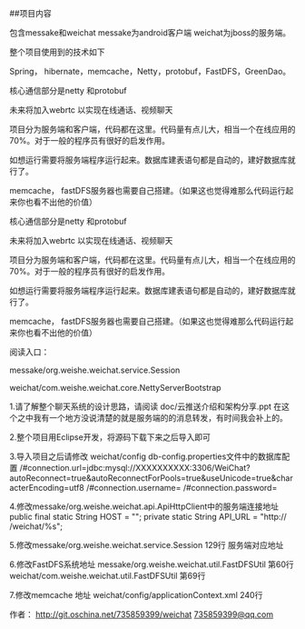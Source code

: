 ##项目内容

包含messake和weichat
messake为android客户端
weichat为jboss的服务端。


整个项目使用到的技术如下

Spring， hibernate，memcache，Netty，protobuf，FastDFS，GreenDao。

核心通信部分是netty 和protobuf

未来将加入webrtc 以实现在线通话、视频聊天

项目分为服务端和客户端，代码都在这里。代码量有点儿大，相当一个在线应用的70%。对于一般的程序员有很好的启发作用。

如想运行需要将服务端程序运行起来。数据库建表语句都是自动的，建好数据库就行了。

memcache， fastDFS服务器也需要自己搭建。（如果这也觉得难那么代码运行起来你也看不出他的价值）

核心通信部分是netty 和protobuf

未来将加入webrtc 以实现在线通话、视频聊天

项目分为服务端和客户端，代码都在这里。代码量有点儿大，相当一个在线应用的70%。对于一般的程序员有很好的启发作用。

如想运行需要将服务端程序运行起来。数据库建表语句都是自动的，建好数据库就行了。

memcache， fastDFS服务器也需要自己搭建。（如果这也觉得难那么代码运行起来你也看不出他的价值）

阅读入口：

messake/org.weishe.weichat.service.Session

weichat/com.weishe.weichat.core.NettyServerBootstrap

1.请了解整个聊天系统的设计思路，请阅读 doc/云推送介绍和架构分享.ppt 在这个之中我有一个地方没说清楚的就是服务端的的消息转发，有时间我会补上的。

2.整个项目用Eclipse开发，将源码下载下来之后导入即可

3.导入项目之后请修改 weichat/config db-config.properties文件中的数据库配置 
/#connection.url=jdbc:mysql://XXXXXXXXXX:3306/WeiChat?autoReconnect=true&autoReconnectForPools=true&useUnicode=true&characterEncoding=utf8 
/#connection.username= 
/#connection.password=

4.修改messake/org.weishe.weichat.api.ApiHttpClient中的服务端连接地址 
public final static String HOST = ""; 
private static String API_URL = "http:// /weichat/%s";

5.修改messake/org.weishe.weichat.service.Session 129行 服务端对应地址

6.修改FastDFS系统地址
 messake/org.weishe.weichat.util.FastDFSUtil 第60行
 weichat/com.weishe.weichat.util.FastDFSUtil 第69行


7.修改memcache 地址
weichat/config/applicationContext.xml 240行


作者：
http://git.oschina.net/735859399/weichat
735859399@qq.com




